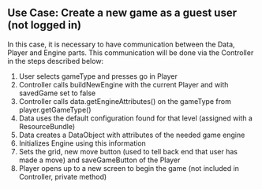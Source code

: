 ## Use Case: Create a new game as a guest user (not logged in)

In this case, it is necessary to have communication
between the Data, Player and Engine parts. This communication
will be done via the Controller in the steps
described below:

1. User selects gameType and presses go in Player
2. Controller calls buildNewEngine with the current Player and with savedGame set to false
3. Controller calls data.getEngineAttributes() on the gameType from player.getGameType()
4. Data uses the default configuration found for that level (assigned with a ResourceBundle)
5. Data creates a DataObject with attributes of the needed game engine
6. Initializes Engine using this information
7. Sets the grid, new move button (used to tell back end that user has made a move) and saveGameButton of the Player
8. Player opens up to a new screen to begin the game (not included in Controller, private method)

